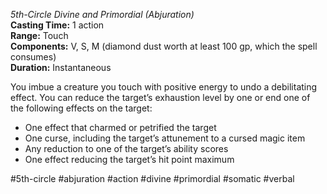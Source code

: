 *5th-Circle Divine and Primordial (Abjuration)*  
**Casting Time:** 1 action  
**Range:** Touch  
**Components:** V, S, M (diamond dust worth at least 100 gp, which the spell consumes)  
**Duration:** Instantaneous

You imbue a creature you touch with positive energy to undo a debilitating effect. You can reduce the target’s exhaustion level by one or end one of the following effects on the target:
* One effect that charmed or petrified the target
* One curse, including the target’s attunement to a cursed magic item
* Any reduction to one of the target’s ability scores
* One effect reducing the target’s hit point maximum

#5th-circle #abjuration #action #divine #primordial #somatic #verbal
